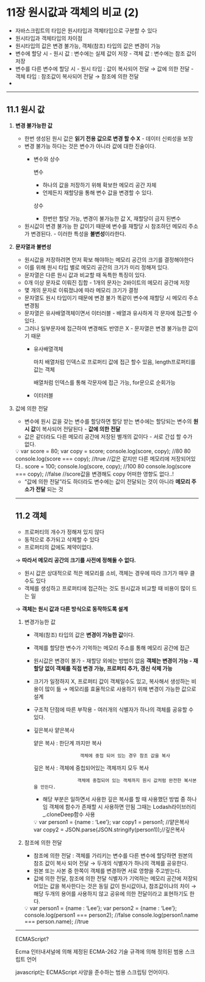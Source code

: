 # 11장 원시값과 객체의 비교 (2)

- 자바스크립트의 타입은 원시타입과 객체타입으로 구분할 수 있다
- 원시타입과 객체타입의 차이점
- 원시타입의 값은 변경 불가능, 객체(참조) 타입의 값은 변경이 가능
- 변수에 할당 시 - 원시 값 :  변수에는 실제 값이 저장
                           - 객체 값 : 변수에는 참조 값이 저장
- 변수를 다른 변수에 할당 시 - 원시 타입 : 값이 복사되어 전달 → 값에 의한 전달
                                                - 객체 타입 : 참조값이 복사되어 전달 → 참조에 의한 전달
- 

---

## 11.1 원시 값

1. **변경 불가능한 값**
    - 한번 생성된 원시 값은 **읽기 전용 값으로 변경 할 수 X** - 데이터 신뢰성을 보장
    - 변경 불가능 하다는 것은 변수가 아니라 값에 대한 진술이다.
        - 변수와 상수
            
            변수
            
            - 하나의 값을 저장하기 위해 확보한 메모리 공간 자체
            - 언제든지 재할당을 통해 변수 값을 변경할 수 있다.
            
            상수
            
            - 한번만 할당 가능, 변경이 불가능한 값 X, 재할당이 금지 된변수
    - 원시값이 변경 불가능 한 값이기 때문에 변수를 재할당 시 참조하던 메모리 주소가 변경된다. - 이러한 특성을 **불변성**이라한다.
2. **문자열과 불변성**
    - 원시값을 저장하려면 먼저 확보 해야하는 메모리 공간의 크기를 결정해야한다
    - 이를 위해 원시 타입 별로 메모리 공간의 크기가 미리 정해져 있다.
    - 문자열은 다른 원시 값과 비교할 때 독특한 특징이 있다.
    - 0개 이상 문자로 이뤄진 집합 - 1개의 문자는 2바이트의 메모리 공간에 저장
    - 몇 개의 문자로 이뤄졌냐에 따라 메모리 크기가 결정
    - 문자열도 원시 타입이기 때문에 변경 불가
    똑같이 변수에 재할당 시 메모리 주소 변경됨
    - 문자열은 유사배열객체이면서 이터러블 - 배열과 유사하게 각 문자에 접근할 수 있다.
    - 그러나 일부문자에 접근하여 변경해도 반영은 X - 문자열은 변경 불가능한 값이기 때문
        - 유사배열객체
            
            마치 배열처럼 인덱스로 프로퍼티 값에 접근 할수 있음, length프로퍼티를 값는 객체
            
            배열처럼 인덱스를 통해 각문자에 접근 가능, for문으로 순회가능
            
        - 이터러블
3. 값에 의한 전달
    - 변수에 원시 값을 갖는 변수를 할당하면 할당 받는 변수에는 할당되는 변수의 **원시 값**이 복사되어 전달된다 - **값에 의한 전달**
    - 값은 같더라도 다른 메모리 공간에 저장된 별개의 값이다 - 서로 간섭 할 수가 없다.
    
    <aside>
    💡 var score  = 80;
    var copy = score;
    console.log(score, copy); //80 80
    console.log(score === copy); //true
    //값은 같지만 다른 메모리에 저장되어있다..
    score = 100; 
    console.log(score, copy); //100 80
    console.log(score === copy); //false
    //score값을 변경해도 copy 어떠한 영향도 없다..!
    
    </aside>
    
    - “값에 의한 전달”라도 하더라도 변수에는 값이 전달되는 것이 아니라 **메모리 주소가 전달** 되는 것
    
    ---
    
    ## 11.2 객체
    
    - 프로퍼티의 개수가 정해져 있지 않다
    - 동적으로 추가되고 삭제할 수 있다
    - 프로퍼티의 값에도 제약이없다.
    
    → **따라서 메모리 공간의 크기를 사전에 정해둘 수  없다.**
    
    - 원시 값은 상대적으로 적은 메모리를 소비, 객체는 경우에 따라 크기가 매우 클 수도 있다
    - 객체를 생성하고 프로퍼티에 접근하는 것도 원시값과 비교할 때 비용이 많이 드는 일
    
    → **객체는 원시 값과 다른 방식으로 동작하도록 설계**
    
    1. 변경가능한 값
        - 객체(참조) 타입의 값은 **변경이 가능한 값**이다.
        - 객체를 할당한 변수가 기억하는 메모리 주소를 통해 메모리 공간에 접근
        - 원시값은 변경이 불가 - 재할당 외에는 방법이 없음
        **객체는 변경이 가능 - 재할당 없이 객체를 직접 변경 가능, 프로퍼티 추가, 갱신 삭제 가능**
        - 크기가 일정하지 X, 프로퍼티 값이 객체일수도 있고, 복사해서 생성하는 비용이 많이 듦 
        → 메모리를 효율적으로 사용하기 위해 변경이 가능한 값으로 설계
        - 구조적 단점에 따른 부작용 - 여러개의 식별자가 하나의 객체를 공유할 수 있다.
        
        - 깊은복사 얕은복사
            
            얕은 복사 : 한단계 까지만 복사
            
                               객체에 중첩 되어 있는 경우 참조 값을 복사
            
            깊은 복사 : 객체에 중첩되어있는 객체까지 모두 복사
            
                              객체에 중첩되어 있는 객체까지 원시 값처럼 완전한 복사본을 만든다.
            
            - 해당 부분은 일하면서 사용한 깊은 복사를 할 때 사용했던 방법 중 하나임
            객체에 함수가 존재할 시 사용하면 안됨
            그때는 Lodash라이브러리 _.cloneDeep함수 사용
            
            <aside>
            💡 var person1 = {name : ‘Lee’};
            var copy1 = person1; //얕은복사
            var copy2 = JSON.parse(JSON.stringify(person1));//깊은복사
            
            </aside>
            
    2. 참조에 의한 전달
        - 참조에 의한 전달 : 객체를 가리키는 변수를 다른 변수에 할당하면 원본의 참조 값이 복사 되어 전달 → 두개의 식별자가 하나의 객체를 공유한다.
        - 원본 또는 사본 중 한쪽이 객체를 변경하면 서로 영향을 주고받는다.
        - 값에 의한 전달, 참조에 의한 전달
        식별자가 기억하는 메모리 공간에 저장되어있는 값을 복사한다는 것은 동일
        값이 원시값이냐, 참조값이냐의 차이
        → 해당 두개의 용어를 사용하지 않고 공유에 의한 전달이라고 표현하기도 한다.
        
        <aside>
        💡 var person1 = {name : ‘Lee’};
        var person2 = {name : ‘Lee’};
        console.log(person1 === person2); //false
        console.log(person1.name === person.name); //true
        
        </aside>
        
    
    ---
    
    ECMAScript?
    
    Ecma 인터내셔널에 의해 제정된 ECMA-262 기술 규격에 의해 정의된 범용 스크립트 언어
    
    javascript는 ECMAScript 사양을 준수하는 범용 스크립팅 언어이다.